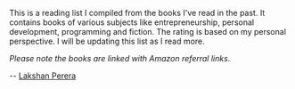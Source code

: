 This is a reading list I compiled from the books I've read in the past. It contains books of various subjects like entrepreneurship, personal development, programming and fiction. The rating is based on my personal perspective. I will be updating this list as I read more.

*Please note the books are linked with Amazon referral links*.

-- [Lakshan Perera](http://laktek.com) 


